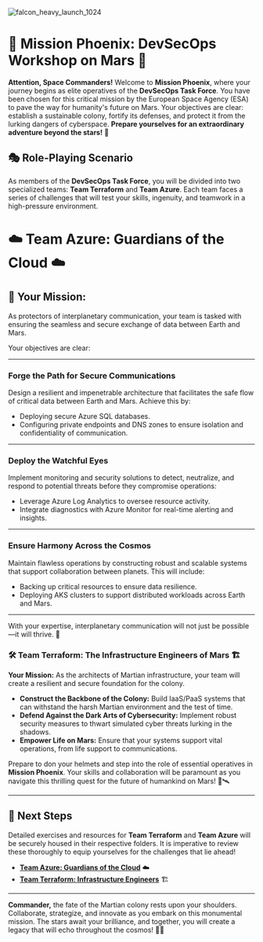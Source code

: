 
![falcon_heavy_launch_1024](https://github.com/user-attachments/assets/a7262975-2efa-4cdd-88ea-6343399d73e6)

# 🚀 **Mission Phoenix: DevSecOps Workshop on Mars** 🌌

**Attention, Space Commanders!** Welcome to **Mission Phoenix**, where your journey begins as elite operatives of the **DevSecOps Task Force**. You have been chosen for this critical mission by the European Space Agency (ESA) to pave the way for humanity's future on Mars. Your objectives are clear: establish a sustainable colony, fortify its defenses, and protect it from the lurking dangers of cyberspace. **Prepare yourselves for an extraordinary adventure beyond the stars!** 🌠

## 🎭 **Role-Playing Scenario**

As members of the **DevSecOps Task Force**, you will be divided into two specialized teams: **Team Terraform** and **Team Azure**. Each team faces a series of challenges that will test your skills, ingenuity, and teamwork in a high-pressure environment.

# **☁️ Team Azure: Guardians of the Cloud ☁️**

## **🌌 Your Mission:**
As protectors of interplanetary communication, your team is tasked with ensuring the seamless and secure exchange of data between Earth and Mars. 

Your objectives are clear:

---

### **Forge the Path for Secure Communications**
Design a resilient and impenetrable architecture that facilitates the safe flow of critical data between Earth and Mars. Achieve this by:
- Deploying secure Azure SQL databases.
- Configuring private endpoints and DNS zones to ensure isolation and confidentiality of communication.

---

### **Deploy the Watchful Eyes**
Implement monitoring and security solutions to detect, neutralize, and respond to potential threats before they compromise operations:
- Leverage Azure Log Analytics to oversee resource activity.
- Integrate diagnostics with Azure Monitor for real-time alerting and insights.

---

### **Ensure Harmony Across the Cosmos**
Maintain flawless operations by constructing robust and scalable systems that support collaboration between planets. This will include:
- Backing up critical resources to ensure data resilience.
- Deploying AKS clusters to support distributed workloads across Earth and Mars.

---

With your expertise, interplanetary communication will not just be possible—it will thrive. 🚀

### **🛠️ Team Terraform: The Infrastructure Engineers of Mars 🏗️**
**Your Mission:** As the architects of Martian infrastructure, your team will create a resilient and secure foundation for the colony. 

- **Construct the Backbone of the Colony:** Build IaaS/PaaS systems that can withstand the harsh Martian environment and the test of time.
- **Defend Against the Dark Arts of Cybersecurity:** Implement robust security measures to thwart simulated cyber threats lurking in the shadows.
- **Empower Life on Mars:** Ensure that your systems support vital operations, from life support to communications.

Prepare to don your helmets and step into the role of essential operatives in **Mission Phoenix**. Your skills and collaboration will be paramount as you navigate this thrilling quest for the future of humankind on Mars! 🌌🛰️

---

## 📂 **Next Steps**

Detailed exercises and resources for **Team Terraform** and **Team Azure** will be securely housed in their respective folders. It is imperative to review these thoroughly to equip yourselves for the challenges that lie ahead!

- **[Team Azure: Guardians of the Cloud](Azure_CLI/README.md)** ☁️ 
- **[Team Terraform: Infrastructure Engineers](Terraform/README.md)** 🏗️

---

**Commander,** the fate of the Martian colony rests upon your shoulders. Collaborate, strategize, and innovate as you embark on this monumental mission. The stars await your brilliance, and together, you will create a legacy that will echo throughout the cosmos! 🚀✨
